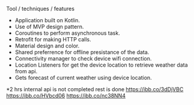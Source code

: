Tool / techniques / features
* Application built on Kotlin.
* Use of MVP design pattern.
* Coroutines to perform asynchronous task.
* Retrofit for making HTTP calls.
* Material design and color.
* Shared preferrence for offline presistance of the data. 
* Connectivity manager to check device wifi connection.
* Location Listeners for get the device location to retrieve weather data from api.
* Gets forecast of current weather using device location.


*2 hrs internal api is not completed rest is done
 https://ibb.co/3dDjVBC https://ibb.co/HVbcd06 https://ibb.co/nc38NN4
